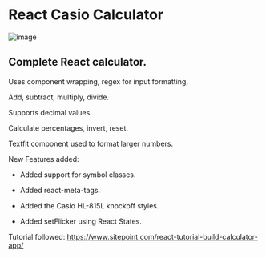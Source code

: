 # React Casio Calculator

![image](https://user-images.githubusercontent.com/65421097/151467430-18d3ac57-7cbf-426b-86d3-7acae70a8bab.png)


## Complete React calculator.

Uses component wrapping, regex for input formatting,

Add, subtract, multiply, divide.

Supports decimal values.

Calculate percentages, invert, reset.

Textfit component used to format larger numbers.

New Features added:
- Added support for symbol classes.

- Added react-meta-tags.

- Added the Casio HL-815L knockoff styles.

- Added setFlicker using React States.

Tutorial followed:
https://www.sitepoint.com/react-tutorial-build-calculator-app/
